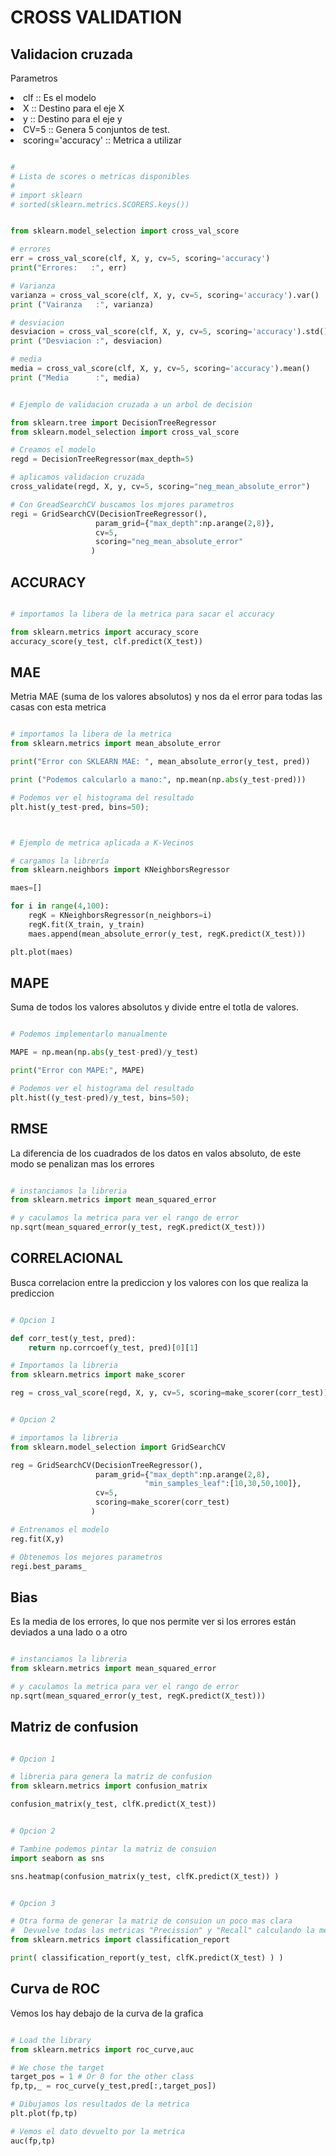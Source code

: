 # CROSS VALIDATION

## Validacion cruzada

Parametros
<li>clf                 :: Es el modelo</li>
<li>X                   :: Destino para el eje X</li>
<li>y                   :: Destino para el eje y</li>
<li>CV=5                :: Genera 5 conjuntos de test.</li>
<li>scoring='accuracy'  :: Metrica a utilizar</li>

```PYTHON

#
# Lista de scores o metricas disponibles
#
# import sklearn
# sorted(sklearn.metrics.SCORERS.keys())


from sklearn.model_selection import cross_val_score

# errores
err = cross_val_score(clf, X, y, cv=5, scoring='accuracy')
print("Errores:   :", err)

# Varianza
varianza = cross_val_score(clf, X, y, cv=5, scoring='accuracy').var()
print ("Vairanza   :", varianza)

# desviacion
desviacion = cross_val_score(clf, X, y, cv=5, scoring='accuracy').std()
print ("Desviacion :", desviacion)

# media
media = cross_val_score(clf, X, y, cv=5, scoring='accuracy').mean()
print ("Media      :", media)


# Ejemplo de validacion cruzada a un arbol de decision

from sklearn.tree import DecisionTreeRegressor
from sklearn.model_selection import cross_val_score

# Creamos el modelo
regd = DecisionTreeRegressor(max_depth=5)

# aplicamos validacion cruzada
cross_validate(regd, X, y, cv=5, scoring="neg_mean_absolute_error")

# Con GreadSearchCV buscamos los mjores parametros
regi = GridSearchCV(DecisionTreeRegressor(),
                   param_grid={"max_depth":np.arange(2,8)},
                   cv=5,
                   scoring="neg_mean_absolute_error"
                  )

```


## ACCURACY

```PYTHON

# importamos la libera de la metrica para sacar el accuracy

from sklearn.metrics import accuracy_score
accuracy_score(y_test, clf.predict(X_test))

```

## MAE

Metria MAE (suma de los valores absolutos) y nos da el error para todas las casas con esta metrica

```PYTHON

# importamos la libera de la metrica
from sklearn.metrics import mean_absolute_error

print("Error con SKLEARN MAE: ", mean_absolute_error(y_test, pred))

print ("Podemos calcularlo a mano:", np.mean(np.abs(y_test-pred)))

# Podemos ver el histograma del resultado
plt.hist(y_test-pred, bins=50);



# Ejemplo de metrica aplicada a K-Vecinos

# cargamos la librería
from sklearn.neighbors import KNeighborsRegressor

maes=[]

for i in range(4,100):
    regK = KNeighborsRegressor(n_neighbors=i)
    regK.fit(X_train, y_train)
    maes.append(mean_absolute_error(y_test, regK.predict(X_test)))

plt.plot(maes)


```

## MAPE

Suma de todos los valores absolutos y divide entre el totla de valores.

```PYTHON

# Podemos implementarlo manualmente

MAPE = np.mean(np.abs(y_test-pred)/y_test)

print("Error con MAPE:", MAPE)

# Podemos ver el histograma del resultado
plt.hist((y_test-pred)/y_test, bins=50);

```


## RMSE

La diferencia de los cuadrados de los datos en valos absoluto, de este modo se penalizan mas los errores

```PYTHON

# instanciamos la libreria 
from sklearn.metrics import mean_squared_error

# y caculamos la metrica para ver el rango de error
np.sqrt(mean_squared_error(y_test, regK.predict(X_test)))

```


## CORRELACIONAL

Busca correlacion entre la prediccion y los valores con los que realiza la prediccion

```PYTHON

# Opcion 1

def corr_test(y_test, pred):
    return np.corrcoef(y_test, pred)[0][1]

# Importamos la libreria
from sklearn.metrics import make_scorer

reg = cross_val_score(regd, X, y, cv=5, scoring=make_scorer(corr_test)).mean()


# Opcion 2

# importamos la libreria
from sklearn.model_selection import GridSearchCV

reg = GridSearchCV(DecisionTreeRegressor(),
                   param_grid={"max_depth":np.arange(2,8),
                              "min_samples_leaf":[10,30,50,100]},
                   cv=5,
                   scoring=make_scorer(corr_test)
                  )

# Entrenamos el modelo
reg.fit(X,y)

# Obtenemos los mejores parametros
regi.best_params_

```


## Bias

Es la media de los errores, lo que nos permite ver si los errores están deviados a una lado o a otro

```PYTHON

# instanciamos la libreria 
from sklearn.metrics import mean_squared_error

# y caculamos la metrica para ver el rango de error
np.sqrt(mean_squared_error(y_test, regK.predict(X_test)))

```


## Matriz de confusion

```PYTHON

# Opcion 1

# libreria para genera la matriz de confusion
from sklearn.metrics import confusion_matrix

confusion_matrix(y_test, clfK.predict(X_test))


# Opcion 2

# Tambine podemos pintar la matriz de consuion
import seaborn as sns

sns.heatmap(confusion_matrix(y_test, clfK.predict(X_test)) )


# Opcion 3

# Otra forma de generar la matriz de consuion un poco mas clara
#  Devuelve todas las metricas "Precission" y "Recall" calculando la media de cada uno de ellos
from sklearn.metrics import classification_report

print( classification_report(y_test, clfK.predict(X_test) ) )

```


## Curva de ROC

Vemos los hay debajo de la curva de la grafica

```PYTHON

# Load the library
from sklearn.metrics import roc_curve,auc

# We chose the target
target_pos = 1 # Or 0 for the other class
fp,tp,_ = roc_curve(y_test,pred[:,target_pos])

# Dibujamos los resultados de la metrica
plt.plot(fp,tp)

# Vemos el dato devuelto por la metrica
auc(fp,tp)


```
